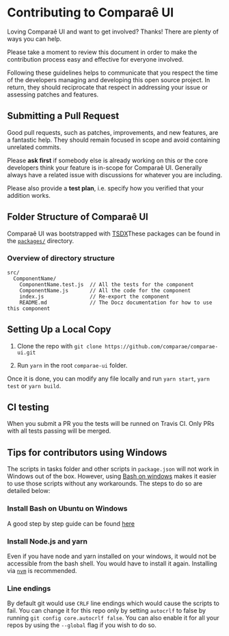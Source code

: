 # Contributing to Comparaê UI

Loving Comparaê UI and want to get involved? Thanks! There are plenty of ways you can help.

Please take a moment to review this document in order to make the contribution process easy and effective for everyone involved.

Following these guidelines helps to communicate that you respect the time of the developers managing and developing this open source project. In return, they should reciprocate that respect in addressing your issue or assessing patches and features.

## Submitting a Pull Request

Good pull requests, such as patches, improvements, and new features, are a fantastic help. They should remain focused in scope and avoid containing unrelated commits.

Please **ask first** if somebody else is already working on this or the core developers think your feature is in-scope for Comparaê UI. Generally always have a related issue with discussions for whatever you are including.

Please also provide a **test plan**, i.e. specify how you verified that your addition works.

## Folder Structure of Comparaê UI

Comparaê UI was bootstrapped with [TSDX](https://github.com/palmerhq/tsdx)These packages can be found in the [`packages/`](https://github.com/facebook/create-react-app/tree/master/packages) directory.

### Overview of directory structure

```
src/
  ComponentName/
    ComponentName.test.js  // All the tests for the component
    ComponentName.js       // All the code for the component
    index.js               // Re-export the component
    README.md              // The Docz documentation for how to use this component
```

## Setting Up a Local Copy

1. Clone the repo with `git clone https://github.com/comparae/comparae-ui.git`

2. Run `yarn` in the root `comparae-ui` folder.

Once it is done, you can modify any file locally and run `yarn start`, `yarn test` or `yarn build`.

## CI testing

When you submit a PR you the tests will be runned on Travis CI. Only PRs with all tests passing will be merged.

## Tips for contributors using Windows

The scripts in tasks folder and other scripts in `package.json` will not work in Windows out of the box. However, using [Bash on windows](https://msdn.microsoft.com/en-us/commandline/wsl/about) makes it easier to use those scripts without any workarounds. The steps to do so are detailed below:

### Install Bash on Ubuntu on Windows

A good step by step guide can be found [here](https://www.howtogeek.com/249966/how-to-install-and-use-the-linux-bash-shell-on-windows-10/)

### Install Node.js and yarn

Even if you have node and yarn installed on your windows, it would not be accessible from the bash shell. You would have to install it again. Installing via [`nvm`](https://github.com/creationix/nvm#install-script) is recommended.

### Line endings

By default git would use `CRLF` line endings which would cause the scripts to fail. You can change it for this repo only by setting `autocrlf` to false by running `git config core.autocrlf false`. You can also enable it for all your repos by using the `--global` flag if you wish to do so.
